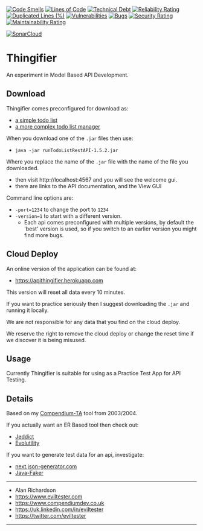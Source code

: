 [![Code Smells](https://sonarcloud.io/api/project_badges/measure?project=tjlatehjr_thingifier&metric=code_smells)](https://sonarcloud.io/summary/new_code?id=tjlatehjr_thingifier)
[![Lines of Code](https://sonarcloud.io/api/project_badges/measure?project=tjlatehjr_thingifier&metric=ncloc)](https://sonarcloud.io/summary/new_code?id=tjlatehjr_thingifier)
[![Technical Debt](https://sonarcloud.io/api/project_badges/measure?project=tjlatehjr_thingifier&metric=sqale_index)](https://sonarcloud.io/summary/new_code?id=tjlatehjr_thingifier)
[![Reliability Rating](https://sonarcloud.io/api/project_badges/measure?project=tjlatehjr_thingifier&metric=reliability_rating)](https://sonarcloud.io/summary/new_code?id=tjlatehjr_thingifier)
[![Duplicated Lines (%)](https://sonarcloud.io/api/project_badges/measure?project=tjlatehjr_thingifier&metric=duplicated_lines_density)](https://sonarcloud.io/summary/new_code?id=tjlatehjr_thingifier)
[![Vulnerabilities](https://sonarcloud.io/api/project_badges/measure?project=tjlatehjr_thingifier&metric=vulnerabilities)](https://sonarcloud.io/summary/new_code?id=tjlatehjr_thingifier)
[![Bugs](https://sonarcloud.io/api/project_badges/measure?project=tjlatehjr_thingifier&metric=bugs)](https://sonarcloud.io/summary/new_code?id=tjlatehjr_thingifier)
[![Security Rating](https://sonarcloud.io/api/project_badges/measure?project=tjlatehjr_thingifier&metric=security_rating)](https://sonarcloud.io/summary/new_code?id=tjlatehjr_thingifier)
[![Maintainability Rating](https://sonarcloud.io/api/project_badges/measure?project=tjlatehjr_thingifier&metric=sqale_rating)](https://sonarcloud.io/summary/new_code?id=tjlatehjr_thingifier)

[![SonarCloud](https://sonarcloud.io/images/project_badges/sonarcloud-white.svg)](https://sonarcloud.io/summary/new_code?id=tjlatehjr_thingifier)

# Thingifier

An experiment in Model Based API Development.

## Download

Thingifier comes preconfigured for download as:

- [a simple todo list](https://github.com/eviltester/thingifier/releases/download/v1.5.2/runTodoListRestAPI-1.5.2.jar)
- [a more complex todo list manager](https://github.com/eviltester/thingifier/releases/download/v1.5.2/runTodoManagerRestAPI-1.5.2.jar)

When you download one of the `.jar` files then use:

- `java -jar runTodoListRestAPI-1.5.2.jar`

Where you replace the name of the `.jar` file with the name of the file you downloaded.

- then visit http://localhost:4567 and you will see the welcome gui.
- there are links to the API documentation, and the View GUI

Command line options are:

- `-port=1234` to change the port to `1234`
- `-version=1` to start with a different version.
    - Each api comes preconfigured with multiple versions, by default the 'best' version is used, so if you switch to an earlier version you might find more bugs.

## Cloud Deploy

An online version of the application can be found at:

- https://apithingifier.herokuapp.com

This version will reset all data every 10 minutes.

If you want to practice seriously then I suggest downloading the `.jar` and running it locally.

We are not responsible for any data that you find on the cloud deploy.

We reserve the right to remove the cloud deploy or change the reset time if we discover it is being misused.

## Usage

Currently Thingifier is suitable for using as a Practice Test App for API Testing.
    
## Details

Based on my [Compendium-TA](https://www.compendiumdev.co.uk/page.php?title=compendiumta) tool from 2003/2004.

If you actually want an ER Based tool then check out:

- [Jeddict](https://jeddict.github.io/)
- [Evolutility](http://www.evolutility.org/index.aspx)

If you want to generate test data for an api, investigate:

- [next.json-generator.com](https://next.json-generator.com/)
- [Java-Faker](https://github.com/DiUS/java-faker)

---

- Alan Richardson
- https://www.eviltester.com
- https://www.compendiumdev.co.uk
- https://uk.linkedin.com/in/eviltester
- https://twitter.com/eviltester

---

